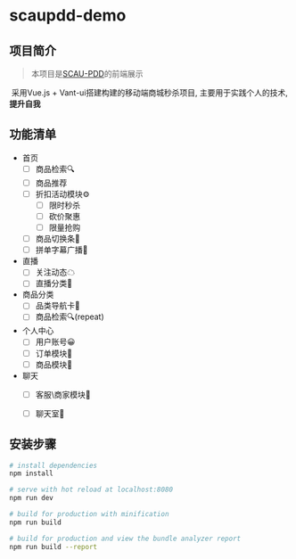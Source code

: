 # scaupdd-demo

## 项目简介

> 本项目是[SCAU-PDD](#)的前端展示

​	采用Vue.js + Vant-ui搭建构建的移动端商城秒杀项目, 主要用于实践个人的技术, **提升自我**

## 功能清单

- 首页
  - [ ] 商品检索🔍
  - [ ] 商品推荐
  - [ ] 折扣活动模块⚙
    - [ ] 限时秒杀
    - [ ] 砍价聚惠
    - [ ] 限量抢购
  - [ ] 商品切换条🧭
  - [ ] 拼单字幕广播📡
- 直播
  - [ ] 关注动态☁
  <!-- - [ ] 直播搜索🏠 -->
  - [ ] 直播分类🍱
- 商品分类
  - [ ] 品类导航卡🚦
  - [ ] 商品检索🔍(repeat)
- 个人中心
  - [ ] 用户账号😀
  - [ ] 订单模块🚗
  - [ ] 商品模块🎁
- 聊天
  - [ ] 客服\商家模块👔
  - [ ] 聊天室💬



## 安装步骤

``` bash
# install dependencies
npm install

# serve with hot reload at localhost:8080
npm run dev

# build for production with minification
npm run build

# build for production and view the bundle analyzer report
npm run build --report
```
